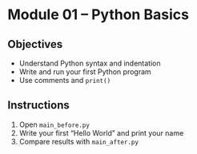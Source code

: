 # Module 01 – Python Basics

## Objectives

- Understand Python syntax and indentation  
- Write and run your first Python program  
- Use comments and `print()`

## Instructions

1. Open `main_before.py`  
2. Write your first “Hello World” and print your name  
3. Compare results with `main_after.py`
